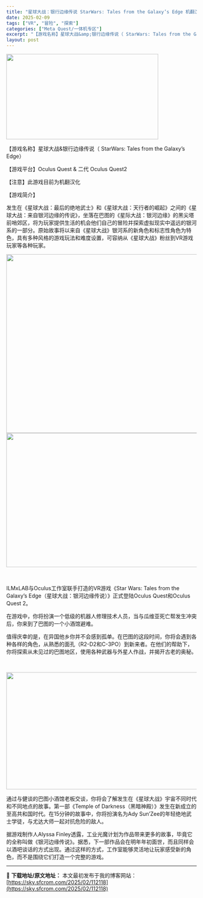```yaml
---
title: "星球大战：银行边缘传说 StarWars: Tales from the Galaxy’s Edge 机翻汉化中文版下载|Quest VR游戏"
date: 2025-02-09
tags: ["VR", "冒险", "探索"]
categories: ["Meta Quest/一体机专区"]
excerpt: "【游戏名称】星球大战&amp;银行边缘传说（ StarWars: Tales from the Galaxy’s Edge） 【游戏平台】Oculus Quest &amp; 二代 Oculus Quest2 【注意】此游戏目前为机翻汉化 【游戏简介】 发生在《星球大战：最后的绝地武士》和《星球大战&hellip;"
layout: post
---
```


<img class="aligncenter size-full wp-image-112174" src="https://sky.sfcrom.com/wp-content/uploads/2025/02/2025021015225994.webp" alt="" width="402" height="226" />

【游戏名称】星球大战&amp;银行边缘传说（ StarWars: Tales from the Galaxy’s Edge）

【游戏平台】Oculus Quest &amp; 二代 Oculus Quest2

【注意】此游戏目前为机翻汉化

【游戏简介】

发生在《星球大战：最后的绝地武士》和《星球大战：天行者的崛起》之间的《星球大战：来自银河边缘的传说》，坐落在巴图的《星际大战：银河边缘》的黑尖塔前哨郊区，将为玩家提供生活的机会他们自己的冒险并探索虚拟现实中遥远的银河系的一部分。原始故事将以来自《星球大战》银河系的新角色和标志性角色为特色，具有多种风格的游戏玩法和难度设置，可容纳从《星球大战》粉丝到VR游戏玩家等各种玩家。

<img class="aligncenter size-full wp-image-112175" src="https://sky.sfcrom.com/wp-content/uploads/2025/02/2025021015225925.webp" alt="" width="1104" height="473" /> <img class="aligncenter size-full wp-image-112173" src="https://sky.sfcrom.com/wp-content/uploads/2025/02/2025021015225849.webp" alt="" width="574" height="355" />

&nbsp;
<div>

ILMxLAB与Oculus工作室联手打造的VR游戏《Star Wars: Tales from the Galaxy’s Edge（星球大战：银河边缘传说）》正式登陆Oculus Quest和Oculus Quest 2。

在游戏中，你将扮演一个低级的机器人修理技术人员，当与瓜维亚死亡帮发生冲突后，你来到了巴图的一个小酒馆避难。

值得庆幸的是，在异国他乡你并不会感到孤单。在巴图的这段时间，你将会遇到各种各样的角色，从熟悉的面孔（R2-D2和C-3PO）到新来者。在他们的帮助下，你将探索从未见过的巴图地区，使用各种武器与外星人作战，并揭开古老的奥秘。

&nbsp;

<img class="aligncenter size-full wp-image-112176" src="https://sky.sfcrom.com/wp-content/uploads/2025/02/2025021015230049.webp" alt="" width="597" height="310" />

通过与健谈的巴图小酒馆老板交谈，你将会了解发生在《星球大战》宇宙不同时代和不同地点的故事。第一部《Temple of Darkness（黑暗神殿）》发生在新成立的至高共和国时代。在15分钟的故事中，你将扮演名为Ady Sun’Zee的年轻绝地武士学徒，与尤达大师一起对抗危险的敌人。

据游戏制作人Alyssa Finley透露，工业光魔计划为作品带来更多的故事，毕竟它的全称叫做《银河边缘传说》。据悉，下一部作品会在明年年初面世，而且同样会以酒吧谈话的方式出现。通过这样的方式，工作室能够灵活地让玩家感受新的角色，而不是围绕它们打造一个完整的游戏。

</div>

---
📖 **下载地址/原文地址：** 本文最初发布于我的博客网站：[https://sky.sfcrom.com/2025/02/112118](https://sky.sfcrom.com/2025/02/112118)
